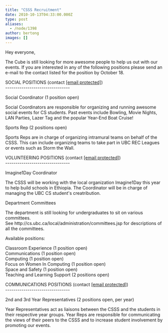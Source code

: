 ```yaml
---
title: "CSSS Recruitment"
date: 2010-10-13T04:33:00.000Z
type: post
aliases:
  - /node/1398
author: bertong
images: []
---
```


<div class="field field-name-body field-type-text-with-summary field-label-hidden"><div class="field-items"><div class="field-item even"><p>Hey everyone,</p>
<p>The Cube is still looking for more awesome people to help us out with our events. If you are interested in any of the following positions please send an e-mail to the contact listed for the position by October 18.</p>
<p>SOCIAL POSITIONS (contact <a href="/cdn-cgi/l/email-protection" class="__cf_email__" data-cfemail="f7818784b7839f9294829592d99496">[email&#xA0;protected]</a>)<br>
--------------------------------</p>
<p>Social Coordinator (1 position open)</p>
<p>Social Coordinators are responsible for organizing and running awesome social events for CS students. Past events include Bowling, Movie Nights, LAN Parties, Lazer Tag and the popular Year-End Boat Cruise!</p>
<p>Sports Rep (2 positions open)</p>
<p>Sports Reps are in charge of organizing intramural teams on behalf of the CSSS. This can include organizing teams to take part in UBC REC Leagues or events such as Storm the Wall.</p>
<p>VOLUNTEERING POSITIONS (contact <a href="/cdn-cgi/l/email-protection" class="__cf_email__" data-cfemail="afd9dfd9efdbc7caccdacdca81ccce">[email&#xA0;protected]</a>)<br>
--------------------------------</p>
<p>Imagine1Day Coordinator</p>
<p>The CSSS will be working with the local organization Imagine1Day this year to help build schools in Ethiopia. The Coordinator will be in charge of managing the UBC CS student&apos;s creatribution. </p>
<p>Department Committees</p>
<p>The department is still looking for undergraduates to sit on various committees.<br>
See http://cs.ubc.ca/local/administration/committees.jsp for descriptions of all the committees.</p>
<p>Available positions:</p>
<p>Classroom Experience (1 position open)<br>
Communications (1 position open)<br>
Computing  (1 position open)<br>
Focus on Women In Computing (1 position open)<br>
Space and Safety (1 position open)<br>
Teaching and Learning Support (2 positions open)</p>
<p>COMMUNICATIONS POSITIONS (contact <a href="/cdn-cgi/l/email-protection" class="__cf_email__" data-cfemail="097f796a497d616c6a7c6b6c276a68">[email&#xA0;protected]</a>)<br>
--------------------------------</p>
<p>2nd and 3rd Year Representatives (2 positions open, per year)</p>
<p>Year Representatives act as liaisons between the CSSS and the students in their respective year groups. Year Reps are responsible for communicating the views of their peers to the CSSS and to increase student involvement by promoting our events.</p>
</div></div></div>    <footer>
          </footer>
